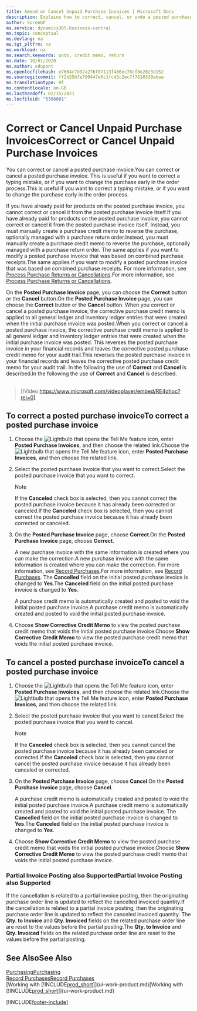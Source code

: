 ```yaml
---
title: Amend or Cancel Unpaid Purchase Invoices | Microsoft Docs
description: Explains how to correct, cancel, or undo a posted purchase invoice and automatically create a purchase credit memo.
author: SorenGP
ms.service: dynamics365-business-central
ms.topic: conceptual
ms.devlang: na
ms.tgt_pltfrm: na
ms.workload: na
ms.search.keywords: undo, credit memo, return
ms.date: 10/01/2020
ms.author: edupont
ms.openlocfilehash: e7664c7d92a276f87113f486ec78cf8e2023d152
ms.sourcegitcommit: ff2b55b7e790447e0c1fcd5c2ec7f7610338ebaa
ms.translationtype: HT
ms.contentlocale: en-GB
ms.lasthandoff: 02/15/2021
ms.locfileid: "5386081"
---
```

# <a name="correct-or-cancel-unpaid-purchase-invoices"></a><span data-ttu-id="0d9dd-103">Correct or Cancel Unpaid Purchase Invoices</span><span class="sxs-lookup"><span data-stu-id="0d9dd-103">Correct or Cancel Unpaid Purchase Invoices</span></span>

<span data-ttu-id="0d9dd-104">You can correct or cancel a posted purchase invoice.</span><span class="sxs-lookup"><span data-stu-id="0d9dd-104">You can correct or cancel a posted purchase invoice.</span></span> <span data-ttu-id="0d9dd-105">This is useful if you want to correct a typing mistake, or if you want to change the purchase early in the order process.</span><span class="sxs-lookup"><span data-stu-id="0d9dd-105">This is useful if you want to correct a typing mistake, or if you want to change the purchase early in the order process.</span></span>

<span data-ttu-id="0d9dd-106">If you have already paid for products on the posted purchase invoice, you cannot correct or cancel it from the posted purchase invoice itself.</span><span class="sxs-lookup"><span data-stu-id="0d9dd-106">If you have already paid for products on the posted purchase invoice, you cannot correct or cancel it from the posted purchase invoice itself.</span></span> <span data-ttu-id="0d9dd-107">Instead, you must manually create a purchase credit memo to reverse the purchase, optionally managed with a purchase return order.</span><span class="sxs-lookup"><span data-stu-id="0d9dd-107">Instead, you must manually create a purchase credit memo to reverse the purchase, optionally managed with a purchase return order.</span></span> <span data-ttu-id="0d9dd-108">The same applies if you want to modify a posted purchase invoice that was based on combined purchase receipts.</span><span class="sxs-lookup"><span data-stu-id="0d9dd-108">The same applies if you want to modify a posted purchase invoice that was based on combined purchase receipts.</span></span> <span data-ttu-id="0d9dd-109">For more information, see [Process Purchase Returns or Cancellations](purchasing-how-process-purchase-returns-cancellations.md).</span><span class="sxs-lookup"><span data-stu-id="0d9dd-109">For more information, see [Process Purchase Returns or Cancellations](purchasing-how-process-purchase-returns-cancellations.md).</span></span>

<span data-ttu-id="0d9dd-110">On the **Posted Purchase Invoice** page, you can choose the **Correct** button or the **Cancel** button.</span><span class="sxs-lookup"><span data-stu-id="0d9dd-110">On the **Posted Purchase Invoice** page, you can choose the **Correct** button or the **Cancel** button.</span></span> <span data-ttu-id="0d9dd-111">When you correct or cancel a posted purchase invoice, the corrective purchase credit memo is applied to all general ledger and inventory ledger entries that were created when the initial purchase invoice was posted.</span><span class="sxs-lookup"><span data-stu-id="0d9dd-111">When you correct or cancel a posted purchase invoice, the corrective purchase credit memo is applied to all general ledger and inventory ledger entries that were created when the initial purchase invoice was posted.</span></span> <span data-ttu-id="0d9dd-112">This reverses the posted purchase invoice in your financial records and leaves the corrective posted purchase credit memo for your audit trail.</span><span class="sxs-lookup"><span data-stu-id="0d9dd-112">This reverses the posted purchase invoice in your financial records and leaves the corrective posted purchase credit memo for your audit trail.</span></span> <span data-ttu-id="0d9dd-113">In the following the use of **Correct** and **Cancel** is described.</span><span class="sxs-lookup"><span data-stu-id="0d9dd-113">In the following the use of **Correct** and **Cancel** is described.</span></span>
<br><br>
> [!Video https://www.microsoft.com/videoplayer/embed/RE4dhoc?rel=0]

## <a name="to-correct-a-posted-purchase-invoice"></a><span data-ttu-id="0d9dd-114">To correct a posted purchase invoice</span><span class="sxs-lookup"><span data-stu-id="0d9dd-114">To correct a posted purchase invoice</span></span>
1. <span data-ttu-id="0d9dd-115">Choose the ![Lightbulb that opens the Tell Me feature](media/ui-search/search_small.png "Tell me what you want to do") icon, enter **Posted Purchase Invoices**, and then choose the related link.</span><span class="sxs-lookup"><span data-stu-id="0d9dd-115">Choose the ![Lightbulb that opens the Tell Me feature](media/ui-search/search_small.png "Tell me what you want to do") icon, enter **Posted Purchase Invoices**, and then choose the related link.</span></span>  
2. <span data-ttu-id="0d9dd-116">Select the posted purchase invoice that you want to correct.</span><span class="sxs-lookup"><span data-stu-id="0d9dd-116">Select the posted purchase invoice that you want to correct.</span></span>  

    > [!NOTE]  
    >   <span data-ttu-id="0d9dd-117">If the **Canceled** check box is selected, then you cannot correct the posted purchase invoice because it has already been corrected or canceled.</span><span class="sxs-lookup"><span data-stu-id="0d9dd-117">If the **Canceled** check box is selected, then you cannot correct the posted purchase invoice because it has already been corrected or canceled.</span></span>
3. <span data-ttu-id="0d9dd-118">On the **Posted Purchase Invoice** page, choose **Correct**.</span><span class="sxs-lookup"><span data-stu-id="0d9dd-118">On the **Posted Purchase Invoice** page, choose **Correct**.</span></span>

    <span data-ttu-id="0d9dd-119">A new purchase invoice with the same information is created where you can make the correction.</span><span class="sxs-lookup"><span data-stu-id="0d9dd-119">A new purchase invoice with the same information is created where you can make the correction.</span></span> <span data-ttu-id="0d9dd-120">For more information, see [Record Purchases](purchasing-how-record-purchases.md).</span><span class="sxs-lookup"><span data-stu-id="0d9dd-120">For more information, see [Record Purchases](purchasing-how-record-purchases.md).</span></span> <span data-ttu-id="0d9dd-121">The **Cancelled** field on the initial posted purchase invoice is changed to **Yes**.</span><span class="sxs-lookup"><span data-stu-id="0d9dd-121">The **Canceled** field on the initial posted purchase invoice is changed to **Yes**.</span></span>

    <span data-ttu-id="0d9dd-122">A purchase credit memo is automatically created and posted to void the initial posted purchase invoice.</span><span class="sxs-lookup"><span data-stu-id="0d9dd-122">A purchase credit memo is automatically created and posted to void the initial posted purchase invoice.</span></span>
4. <span data-ttu-id="0d9dd-123">Choose **Show Corrective Credit Memo** to view the posted purchase credit memo that voids the initial posted purchase invoice.</span><span class="sxs-lookup"><span data-stu-id="0d9dd-123">Choose **Show Corrective Credit Memo** to view the posted purchase credit memo that voids the initial posted purchase invoice.</span></span>

## <a name="to-cancel-a-posted-purchase-invoice"></a><span data-ttu-id="0d9dd-124">To cancel a posted purchase invoice</span><span class="sxs-lookup"><span data-stu-id="0d9dd-124">To cancel a posted purchase invoice</span></span>
1. <span data-ttu-id="0d9dd-125">Choose the ![Lightbulb that opens the Tell Me feature](media/ui-search/search_small.png "Tell me what you want to do") icon, enter **Posted Purchase Invoices**, and then choose the related link.</span><span class="sxs-lookup"><span data-stu-id="0d9dd-125">Choose the ![Lightbulb that opens the Tell Me feature](media/ui-search/search_small.png "Tell me what you want to do") icon, enter **Posted Purchase Invoices**, and then choose the related link.</span></span>  
2. <span data-ttu-id="0d9dd-126">Select the posted purchase invoice that you want to cancel.</span><span class="sxs-lookup"><span data-stu-id="0d9dd-126">Select the posted purchase invoice that you want to cancel.</span></span>

    > [!NOTE]  
    >   <span data-ttu-id="0d9dd-127">If the **Canceled** check box is selected, then you cannot cancel the posted purchase invoice because it has already been canceled or corrected.</span><span class="sxs-lookup"><span data-stu-id="0d9dd-127">If the **Canceled** check box is selected, then you cannot cancel the posted purchase invoice because it has already been canceled or corrected.</span></span>
3. <span data-ttu-id="0d9dd-128">On the **Posted Purchase Invoice** page, choose **Cancel**.</span><span class="sxs-lookup"><span data-stu-id="0d9dd-128">On the **Posted Purchase Invoice** page, choose **Cancel**.</span></span>

    <span data-ttu-id="0d9dd-129">A purchase credit memo is automatically created and posted to void the initial posted purchase invoice.</span><span class="sxs-lookup"><span data-stu-id="0d9dd-129">A purchase credit memo is automatically created and posted to void the initial posted purchase invoice.</span></span> <span data-ttu-id="0d9dd-130">The **Cancelled** field on the initial posted purchase invoice is changed to **Yes**.</span><span class="sxs-lookup"><span data-stu-id="0d9dd-130">The **Canceled** field on the initial posted purchase invoice is changed to **Yes**.</span></span>
4. <span data-ttu-id="0d9dd-131">Choose **Show Corrective Credit Memo** to view the posted purchase credit memo that voids the initial posted purchase invoice.</span><span class="sxs-lookup"><span data-stu-id="0d9dd-131">Choose **Show Corrective Credit Memo** to view the posted purchase credit memo that voids the initial posted purchase invoice.</span></span>

### <a name="partial-invoice-posting-also-supported"></a><span data-ttu-id="0d9dd-132">Partial Invoice Posting also Supported</span><span class="sxs-lookup"><span data-stu-id="0d9dd-132">Partial Invoice Posting also Supported</span></span>
<span data-ttu-id="0d9dd-133">If the cancellation is related to a partial invoice posting, then the originating purchase order line is updated to reflect the cancelled invoiced quantity.</span><span class="sxs-lookup"><span data-stu-id="0d9dd-133">If the cancellation is related to a partial invoice posting, then the originating purchase order line is updated to reflect the canceled invoiced quantity.</span></span> <span data-ttu-id="0d9dd-134">The **Qty. to Invoice** and **Qty. Invoiced** fields on the related purchase order line are reset to the values before the partial posting.</span><span class="sxs-lookup"><span data-stu-id="0d9dd-134">The **Qty. to Invoice** and **Qty. Invoiced** fields on the related purchase order line are reset to the values before the partial posting.</span></span>

## <a name="see-also"></a><span data-ttu-id="0d9dd-135">See Also</span><span class="sxs-lookup"><span data-stu-id="0d9dd-135">See Also</span></span>
[<span data-ttu-id="0d9dd-136">Purchasing</span><span class="sxs-lookup"><span data-stu-id="0d9dd-136">Purchasing</span></span>](purchasing-manage-purchasing.md)  
[<span data-ttu-id="0d9dd-137">Record Purchases</span><span class="sxs-lookup"><span data-stu-id="0d9dd-137">Record Purchases</span></span>](purchasing-how-record-purchases.md)  
<span data-ttu-id="0d9dd-138">[Working with [!INCLUDE[prod_short](includes/prod_short.md)]](ui-work-product.md)</span><span class="sxs-lookup"><span data-stu-id="0d9dd-138">[Working with [!INCLUDE[prod_short](includes/prod_short.md)]](ui-work-product.md)</span></span>


[!INCLUDE[footer-include](includes/footer-banner.md)]